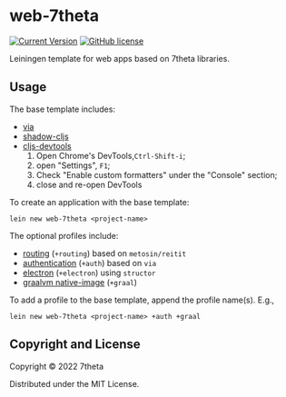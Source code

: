 # web-7theta

[![Current Version](https://img.shields.io/clojars/v/web-7theta/lein-template.svg)](https://clojars.org/web-7theta/lein-template)
[![GitHub license](https://img.shields.io/github/license/7theta/web-template.svg)](LICENSE)

Leiningen template for web apps based on 7theta libraries.

## Usage

The base template includes:

* [via](https://github.com/7theta/via)
* [shadow-cljs](http://shadow-cljs.org/)
* [cljs-devtools](https://github.com/binaryage/cljs-devtools)
    1. Open Chrome's DevTools,`Ctrl-Shift-i`;
    1. open "Settings", `F1`;
    1. Check "Enable custom formatters" under the "Console" section;
    1. close and re-open DevTools

To create an application with the base template:

```
lein new web-7theta <project-name>
```

The optional profiles include:

* [routing](https://github.com/metosin/reitit) (`+routing`) based on `metosin/reitit`
* [authentication](https://github.com/7theta/via-auth) (`+auth`) based on `via`
* [electron](https://www.electronjs.org/) (`+electron`) using `structor`
* [graalvm native-image](https://www.graalvm.org/reference-manual/native-image/) (`+graal`)

To add a profile to the base template, append the profile name(s). E.g.,

```
lein new web-7theta <project-name> +auth +graal
```


## Copyright and License

Copyright © 2022 7theta

Distributed under the MIT License.
